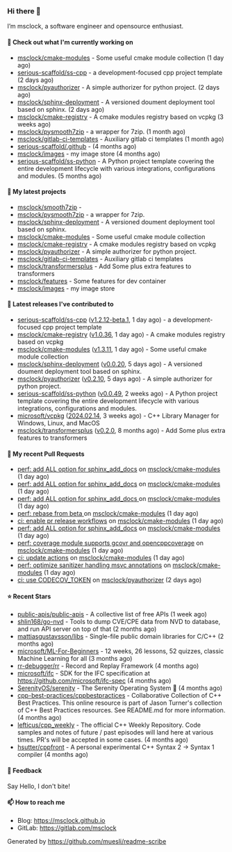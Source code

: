### Hi there 👋

I’m msclock, a software engineer and opensource enthusiast.

#### 👷 Check out what I'm currently working on

- [msclock/cmake-modules](https://github.com/msclock/cmake-modules) - Some useful cmake module collection (1 day ago)
- [serious-scaffold/ss-cpp](https://github.com/serious-scaffold/ss-cpp) - a development-focused cpp project template (2 days ago)
- [msclock/pyauthorizer](https://github.com/msclock/pyauthorizer) - A simple authorizer for python project. (2 days ago)
- [msclock/sphinx-deployment](https://github.com/msclock/sphinx-deployment) - A versioned doument deployment tool based on sphinx. (2 days ago)
- [msclock/cmake-registry](https://github.com/msclock/cmake-registry) - A cmake modules registry based on vcpkg (3 weeks ago)
- [msclock/pysmooth7zip](https://github.com/msclock/pysmooth7zip) - a wrapper for 7zip. (1 month ago)
- [msclock/gitlab-ci-templates](https://github.com/msclock/gitlab-ci-templates) - Auxiliary gitlab ci templates (1 month ago)
- [serious-scaffold/.github](https://github.com/serious-scaffold/.github) -  (4 months ago)
- [msclock/images](https://github.com/msclock/images) - my image store (4 months ago)
- [serious-scaffold/ss-python](https://github.com/serious-scaffold/ss-python) - A Python project template covering the entire development lifecycle with various integrations, configurations and modules. (5 months ago)

#### 🌱 My latest projects

- [msclock/smooth7zip](https://github.com/msclock/smooth7zip) - 
- [msclock/pysmooth7zip](https://github.com/msclock/pysmooth7zip) - a wrapper for 7zip.
- [msclock/sphinx-deployment](https://github.com/msclock/sphinx-deployment) - A versioned doument deployment tool based on sphinx.
- [msclock/cmake-modules](https://github.com/msclock/cmake-modules) - Some useful cmake module collection
- [msclock/cmake-registry](https://github.com/msclock/cmake-registry) - A cmake modules registry based on vcpkg
- [msclock/pyauthorizer](https://github.com/msclock/pyauthorizer) - A simple authorizer for python project.
- [msclock/gitlab-ci-templates](https://github.com/msclock/gitlab-ci-templates) - Auxiliary gitlab ci templates
- [msclock/transformersplus](https://github.com/msclock/transformersplus) - Add Some plus extra features to transformers
- [msclock/features](https://github.com/msclock/features) - Some features for dev container
- [msclock/images](https://github.com/msclock/images) - my image store

#### 🔭 Latest releases I've contributed to

- [serious-scaffold/ss-cpp](https://github.com/serious-scaffold/ss-cpp) ([v1.2.12-beta.1](https://github.com/serious-scaffold/ss-cpp/releases/tag/v1.2.12-beta.1), 1 day ago) - a development-focused cpp project template
- [msclock/cmake-registry](https://github.com/msclock/cmake-registry) ([v1.0.36](https://github.com/msclock/cmake-registry/releases/tag/v1.0.36), 1 day ago) - A cmake modules registry based on vcpkg
- [msclock/cmake-modules](https://github.com/msclock/cmake-modules) ([v1.3.11](https://github.com/msclock/cmake-modules/releases/tag/v1.3.11), 1 day ago) - Some useful cmake module collection
- [msclock/sphinx-deployment](https://github.com/msclock/sphinx-deployment) ([v0.0.20](https://github.com/msclock/sphinx-deployment/releases/tag/v0.0.20), 5 days ago) - A versioned doument deployment tool based on sphinx.
- [msclock/pyauthorizer](https://github.com/msclock/pyauthorizer) ([v0.2.10](https://github.com/msclock/pyauthorizer/releases/tag/v0.2.10), 5 days ago) - A simple authorizer for python project.
- [serious-scaffold/ss-python](https://github.com/serious-scaffold/ss-python) ([v0.0.49](https://github.com/serious-scaffold/ss-python/releases/tag/v0.0.49), 2 weeks ago) - A Python project template covering the entire development lifecycle with various integrations, configurations and modules.
- [microsoft/vcpkg](https://github.com/microsoft/vcpkg) ([2024.02.14](https://github.com/microsoft/vcpkg/releases/tag/2024.02.14), 3 weeks ago) - C&#43;&#43; Library Manager for Windows, Linux, and MacOS
- [msclock/transformersplus](https://github.com/msclock/transformersplus) ([v0.2.0](https://github.com/msclock/transformersplus/releases/tag/v0.2.0), 8 months ago) - Add Some plus extra features to transformers

#### 🔨 My recent Pull Requests

- [perf: add ALL option for sphinx_add_docs](https://github.com/msclock/cmake-modules/pull/39) on [msclock/cmake-modules](https://github.com/msclock/cmake-modules) (1 day ago)
- [perf: add ALL option for sphinx_add_docs](https://github.com/msclock/cmake-modules/pull/38) on [msclock/cmake-modules](https://github.com/msclock/cmake-modules) (1 day ago)
- [perf: add ALL option for sphinx_add_docs ](https://github.com/msclock/cmake-modules/pull/37) on [msclock/cmake-modules](https://github.com/msclock/cmake-modules) (1 day ago)
- [perf: rebase from beta ](https://github.com/msclock/cmake-modules/pull/36) on [msclock/cmake-modules](https://github.com/msclock/cmake-modules) (1 day ago)
- [ci: enable pr release workflows](https://github.com/msclock/cmake-modules/pull/35) on [msclock/cmake-modules](https://github.com/msclock/cmake-modules) (1 day ago)
- [perf: add ALL option for sphinx_add_docs](https://github.com/msclock/cmake-modules/pull/34) on [msclock/cmake-modules](https://github.com/msclock/cmake-modules) (1 day ago)
- [perf: coverage module supports gcovr and opencppcoverage](https://github.com/msclock/cmake-modules/pull/33) on [msclock/cmake-modules](https://github.com/msclock/cmake-modules) (1 day ago)
- [ci: update actions](https://github.com/msclock/cmake-modules/pull/32) on [msclock/cmake-modules](https://github.com/msclock/cmake-modules) (1 day ago)
- [perf: optimize sanitizer handling msvc annotations](https://github.com/msclock/cmake-modules/pull/31) on [msclock/cmake-modules](https://github.com/msclock/cmake-modules) (1 day ago)
- [ci: use CODECOV_TOKEN](https://github.com/msclock/pyauthorizer/pull/32) on [msclock/pyauthorizer](https://github.com/msclock/pyauthorizer) (2 days ago)

#### ⭐ Recent Stars

- [public-apis/public-apis](https://github.com/public-apis/public-apis) - A collective list of free APIs (1 week ago)
- [shlin168/go-nvd](https://github.com/shlin168/go-nvd) - Tools to dump CVE/CPE data from NVD to database, and run API server on top of that (2 months ago)
- [mattiasgustavsson/libs](https://github.com/mattiasgustavsson/libs) - Single-file public domain libraries for C/C&#43;&#43; (2 months ago)
- [microsoft/ML-For-Beginners](https://github.com/microsoft/ML-For-Beginners) - 12 weeks, 26 lessons, 52 quizzes, classic Machine Learning for all (3 months ago)
- [rr-debugger/rr](https://github.com/rr-debugger/rr) - Record and Replay Framework (4 months ago)
- [microsoft/ifc](https://github.com/microsoft/ifc) - SDK for the IFC specification at https://github.com/microsoft/ifc-spec (4 months ago)
- [SerenityOS/serenity](https://github.com/SerenityOS/serenity) - The Serenity Operating System 🐞 (4 months ago)
- [cpp-best-practices/cppbestpractices](https://github.com/cpp-best-practices/cppbestpractices) - Collaborative Collection of C&#43;&#43; Best Practices. This online resource is part of Jason Turner&#39;s collection of C&#43;&#43; Best Practices resources. See README.md for more information. (4 months ago)
- [lefticus/cpp_weekly](https://github.com/lefticus/cpp_weekly) - The official C&#43;&#43; Weekly Repository. Code samples and notes of future / past episodes will land here at various times. PR&#39;s will be accepted in some cases. (4 months ago)
- [hsutter/cppfront](https://github.com/hsutter/cppfront) - A personal experimental C&#43;&#43; Syntax 2 -&gt; Syntax 1 compiler (4 months ago)

#### 💬 Feedback

Say Hello, I don't bite!

#### 📫 How to reach me

- Blog: https://msclock.github.io
- GitLab: https://gitlab.com/msclock

Generated by https://github.com/muesli/readme-scribe
